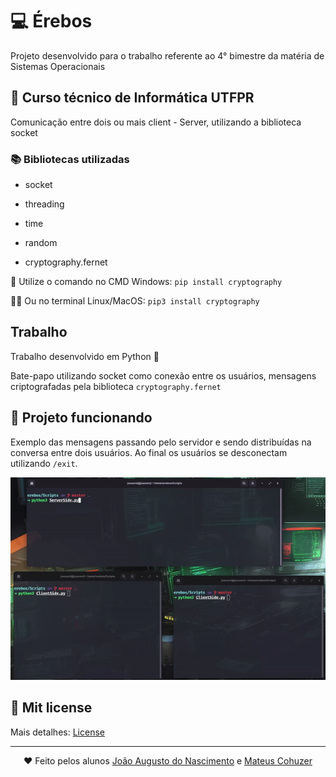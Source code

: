 # 💻 Érebos

Projeto desenvolvido para o trabalho referente ao 4° bimestre da matéria de Sistemas Operacionais

## 📐 Curso técnico de Informática UTFPR

Comunicação entre dois ou mais client - Server, utilizando a biblioteca socket

###  📚 Bibliotecas utilizadas

- socket

- threading

- time

- random

- cryptography.fernet 

 🧩 Utilize o comando no CMD Windows: `pip install cryptography`

 🐧🍎 Ou no terminal Linux/MacOS: `pip3 install cryptography`

## Trabalho

Trabalho desenvolvido em Python 🐍

Bate-papo utilizando socket como conexão entre os usuários, mensagens criptografadas pela biblioteca `cryptography.fernet`

## 👾 Projeto funcionando

Exemplo das mensagens passando pelo servidor e sendo distribuídas na conversa entre dois usuários. Ao final os usuários se desconectam utilizando `/exit`.
<div align="center">
    <img src="./.github/run.gif" >
</div>

## 📝 Mit license

Mais detalhes: [License](/LICENSE)

---
<div align = "center">❤ Feito pelos alunos <a href="https://github.com/JoaoAN2">João Augusto do Nascimento</a> e <a href="https://github.com/MateusCohuzer">Mateus Cohuzer</a></div>
